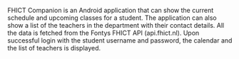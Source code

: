 FHICT Companion is an Android application that can show the current schedule and upcoming classes for a student. The application can also show a list of the teachers in the department with their contact details. All the data is fetched from the Fontys FHICT API (api.fhict.nl). Upon successful login with the student username and password, the calendar and the list of teachers is displayed.
